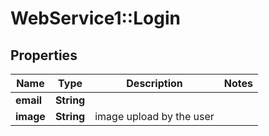 # WebService1::Login

## Properties
Name | Type | Description | Notes
------------ | ------------- | ------------- | -------------
**email** | **String** |  | 
**image** | **String** | image upload by the user | 


